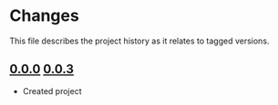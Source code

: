 # Changes
This file describes the project history as it relates to tagged versions.

## [0.0.0](.) [0.0.3](.)
- Created project
